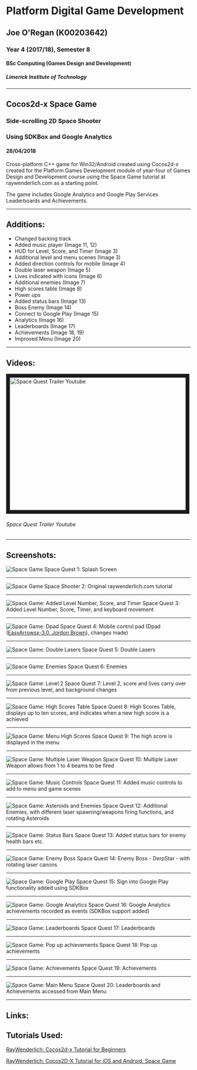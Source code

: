 # Platform Digital Game Development
## Joe O'Regan (K00203642)
### Year 4 (2017/18), Semester 8
#### BSc Computing (Games Design and Development)
##### Limerick Institute of Technology

---

## Cocos2d-x Space Game
### Side-scrolling 2D Space Shooter
### Using SDKBox and Google Analytics
#### 28/04/2018

Cross-platform C++ game for Win32/Android created using Cocos2d-x created for the Platform Games Development module of year-four of Games Design and Development course using the Space Game tutorial at raywenderlich.com as a starting point.

The game includes Google Analytics and Google Play Services Leaderboards and Achievements.

---

## Additions:

* Changed backing track
* Added music player (Image 11, 12)
* HUD for Level, Score, and Timer (Image 3)
* Additional level and menu scenes (Image 3)
* Added direction controls for mobile (Image 4)
* Double laser weapon (Image 5)
* Lives indicated with icons (Image 6)
* Additional enemies (Image 7)
* High scores table (Image 8)
* Power ups
* Added status bars (Image 13)
* Boss Enemy (Image 14)
* Connect to Google Play (Image 15)
* Analytics (Image 16)
* Leaderboards (Image 17)
* Achievements (Image 18, 19)
* Improved Menu (Image 20)

---

## Videos:
<a href="http://www.youtube.com/watch?feature=player_embedded&v=TVLTJW5FwQs" target="_blank"><img src="https://i9.ytimg.com/vi/TVLTJW5FwQs/mqdefault.jpg?time=1578545356009&sqp=CMzf2vAF&rs=AOn4CLD1UBUmnpaoHbJyoiYWYcdtJ4R2dw" alt="Space Quest Trailer Youtube" width="480" height="360" border="10" /></a>
###### Space Quest Trailer Youtube

---

## Screenshots:

![Space Game](https://raw.githubusercontent.com/joeaoregan/LIT-Yr4-PlatformGameDevelopment/master/Screenshots/SpaceGame1SplashScreenNEW.png "Space Shooter: Splash Screen")
Space Quest 1: Splash Screen

---

![Space Game](https://raw.githubusercontent.com/joeaoregan/LIT-Yr4-PlatformGameDevelopment/master/Screenshots/SpaceGame2.jpg "Space Shooter: Original raywenderlich.com tutorial")
Space Shooter 2: Original raywenderlich.com tutorial

---

![Space Game: Added Level Number, Score, and Timer](https://raw.githubusercontent.com/joeaoregan/LIT-Yr4-PlatformGameDevelopment/master/Screenshots/SpaceGame3.jpg "Space Shooter: Added Level Number, Score, and Timer")
Space Quest 3: Added Level Number, Score, Timer, and keyboard movement

---

![Space Game: Dpad](https://raw.githubusercontent.com/joeaoregan/LIT-Yr4-PlatformGameDevelopment/master/Screenshots/SpaceGame4Dpad.jpg "Space Shooter: Dpad")
Space Quest 4: Mobile control pad (Dpad ([EasyArrowsx-3.0, Jordon Brown](https://github.com/jbrown215/EasyArrowsx-3.0)), changes made)

---

![Space Game: Double Lasers](https://raw.githubusercontent.com/joeaoregan/LIT-Yr4-PlatformGameDevelopment/master/Screenshots/SpaceGame5DoubleLaser.jpg "Space Shooter: Double Lasers")
Space Quest 5: Double Lasers

---

![Space Game: Enemies](https://raw.githubusercontent.com/joeaoregan/LIT-Yr4-PlatformGameDevelopment/master/Screenshots/SpaceGame6Enemies.jpg "Space Shooter: Enemies")
Space Quest 6: Enemies

---

![Space Game: Level 2](https://raw.githubusercontent.com/joeaoregan/LIT-Yr4-PlatformGameDevelopment/master/Screenshots/SpaceGame7Level2.jpg "Space Shooter: Level 2")
Space Quest 7: Level 2, score and lives carry over from previous level, and background changes

---

![Space Game: High Scores Table](https://raw.githubusercontent.com/joeaoregan/LIT-Yr4-PlatformGameDevelopment/master/Screenshots/SpaceGame8HighScoreScene.jpg "Space Shooter: High Scores Table")
Space Quest 8: High Scores Table, displays up to ten scores, and indicates when a new high score is a achieved

---

![Space Game: Menu High Scores](https://raw.githubusercontent.com/joeaoregan/LIT-Yr4-PlatformGameDevelopment/master/Screenshots/SpaceGame9MenuHighScore.jpg "Space Shooter: Menu High Scores")
Space Quest 9: The high score is displayed in the menu

---

![Space Game: Multiple Laser Weapon](https://raw.githubusercontent.com/joeaoregan/LIT-Yr4-PlatformGameDevelopment/master/Screenshots/SpaceGame10Lasers.jpg "Space Shooter: Multiple Laser Weapon")
Space Quest 10: Multiple Laser Weapon allows from 1 to 4 beams to be fired

---

![Space Game: Music Controls](https://raw.githubusercontent.com/joeaoregan/LIT-Yr4-PlatformGameDevelopment/master/Screenshots/SpaceGame11MusicControls.jpg "Space Shooter: Music Controls")
Space Quest 11: Added music controls to add to menu and game scenes

---

![Space Game: Asteroids and Enemies](https://raw.githubusercontent.com/joeaoregan/LIT-Yr4-PlatformGameDevelopment/master/Screenshots/SpaceGame12AsteroidsAndEnemies.jpg "Space Shooter: Asteroids and Enemies")
Space Quest 12: Additional Enemies, with different laser spawning/weapons firing functions, and rotating Asteroids

---

![Space Game: Status Bars](https://raw.githubusercontent.com/joeaoregan/LIT-Yr4-PlatformGameDevelopment/master/Screenshots/SpaceGame13StatusBarsEOL.jpg "Space Shooter: Status Bars")
Space Quest 13: Added status bars for enemy health bars etc.

---

![Space Game: Enemy Boss](https://raw.githubusercontent.com/joeaoregan/LIT-Yr4-PlatformGameDevelopment/master/Screenshots/SpaceGame14DerpStar.jpg "Space Shooter: Enemy Boss")
Space Quest 14: Enemy Boss - DerpStar - with rotating laser canons

---

![Space Game: Google Play](https://raw.githubusercontent.com/joeaoregan/LIT-Yr4-PlatformGameDevelopment/master/Screenshots/SpaceGame15GooglePlay.jpg "Space Shooter: Google Play")
Space Quest 15: Sign into Google Play functionality added using SDKBox

---

![Space Game: Google Analytics](https://raw.githubusercontent.com/joeaoregan/LIT-Yr4-PlatformGameDevelopment/master/Screenshots/SpaceGame16Analytics.png "Space Shooter: Google Analytics")
Space Quest 16: Google Analytics achievements recorded as events (SDKBox support added)

---

![Space Game: Leaderboards](https://raw.githubusercontent.com/joeaoregan/LIT-Yr4-PlatformGameDevelopment/master/Screenshots/SpaceGame17Leaderboards.png "Space Shooter: Leaderboards")
Space Quest 17: Leaderboards

---

![Space Game: Pop up achievements](https://raw.githubusercontent.com/joeaoregan/LIT-Yr4-PlatformGameDevelopment/master/Screenshots/SpaceGame18Achievement.png "Space Shooter: Pop up achievements")
Space Quest 18: Pop up achievements

---

![Space Game: Achievements](https://raw.githubusercontent.com/joeaoregan/LIT-Yr4-PlatformGameDevelopment/master/Screenshots/SpaceGame19Achievements.png "Space Shooter: Achievements")
Space Quest 19: Achievements

---

![Space Game: Main Menu](https://raw.githubusercontent.com/joeaoregan/LIT-Yr4-PlatformGameDevelopment/master/Screenshots/SpaceGame20FinalMenu.png "Space Shooter: Main Menu")
Space Quest 20: Leaderboards and Achievements accessed from Main Menu

---

## Links: 


## Tutorials Used:

[RayWenderlich: Cocos2d-x Tutorial for Beginners](https://www.raywenderlich.com/95835/cocos2d-x-tutorial-beginners)

[RayWenderlich: Cocos2D-X Tutorial for iOS and Android: Space Game](https://www.raywenderlich.com/33752/cocos2d-x-tutorial-for-ios-and-android-space-game)